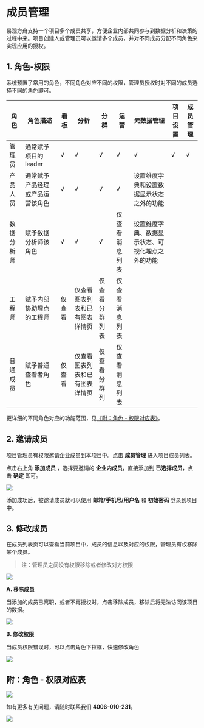 # 成员管理

易观方舟支持一个项目多个成员共享，方便企业内部共同参与到数据分析和决策的过程中来。项目创建人或管理员可以邀请多个成员，并对不同成员分配不同角色来实现应用的授权。

## 1. 角色-权限

系统预置了常用的角色，不同角色对应不同的权限，管理员授权时对不同的成员选择不同的角色即可。

| 角色       | 角色描述                         | 看板   | 分析                           | 分群           | 运营           | 元数据管理                                       | 项目设置 | 成员管理 |
| ---------- | -------------------------------- | ------ | ------------------------------ | -------------- | -------------- | ------------------------------------------------ | -------- | -------- |
| 管理员     | 通常赋予项目的leader             | √      | √                              | √              | √              | √                                                | √        | √        |
| 产品人员   | 通常赋予产品经理或产品运营该角色 | √      | √                              | √              | √              | 设置维度字典和设置数据显示状态之外的功能         |          |          |
| 数据分析师 | 赋予数据分析师该角色             | √      | √                              | √              | 仅查看消息列表 | 设置维度字典、数据显示状态、可视化埋点之外的功能 |          |          |
| 工程师     | 赋予内部协助埋点的工程师         | 仅查看 | 仅查看图表列表和已有图表详情页 | 仅查看分群列表 | 仅查看消息列表 |                                                  |          |          |
| 普通成员   | 赋予普通查看者角色               | 仅查看 | 仅查看图表列表和已有图表详情页 | 仅查看分群列   | 仅查看消息列表 |                                                  |          |          |

更详细的不同角色对应的功能范围，见[《附：角色 - 权限对应表》](#jump)。

## 2. 邀请成员

项目管理员有权限邀请企业成员到本项目中。点击 **成员管理** 进入项目成员列表。

点击右上角 **添加成员** ，选择要邀请的 **企业内成员**，直接添加到 **已选择成员**，点击 **确定** 即可。

![ ](https://imguserradar.analysys.cn/fangzhou/img/2018/12/201812191130157614.gif)

添加成功后，被邀请成员就可以使用 **邮箱/手机号/用户名** 和 **初始密码** 登录到项目中。

## 3. 修改成员

在成员列表页可以查看当前项目中，成员的信息以及对应的权限，管理员有权移除某个成员。
> 注：管理员之间没有权限移除或者修改对方权限

![ ](https://imguserradar.analysys.cn/fangzhou/img/2018/12/201812191136255193.png)

**A. 移除成员**

当添加的成员已离职，或者不再授权时，点击移除成员，移除后将无法访问该项目的数据。

![ ](https://imguserradar.analysys.cn/fangzhou/img/2018/12/201812191140131115.png)

**B. 修改权限**

当成员权限错误时，可以点击角色下拉框，快速修改角色

![ ](https://imguserradar.analysys.cn/fangzhou/img/2018/12/201812191141170214.png)

## <span id=jump>附：角色 - 权限对应表</span>

![ ](https://imguserradar.analysys.cn/fangzhou/img/2019/01/201901041749381381.png)

如有更多有关问题，请随时联系我们 **4006-010-231**。

[![ ](https://imguserradar.analysys.cn/fangzhou/img/2019/01/201901151711159657.jpeg)](https://ark.analysys.cn/view/sign/signup.html?campaign_id=2111486795&utm_campaign=%E6%96%87%E6%A1%A3%E6%B3%A8%E5%86%8C&utm_medium=%E8%87%AA%E5%AA%92%E4%BD%93&utm_source=%E6%96%87%E6%A1%A3&utm_content=&utm_term=)